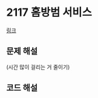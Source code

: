 # 2117 홈방범 서비스

[링크](https://swexpertacademy.com/main/code/problem/problemDetail.do?contestProbId=AV5V61LqAf8DFAWu)

## 문제 해설
(시간 많이 걸리는 거 줄이기)

## 코드 해설
